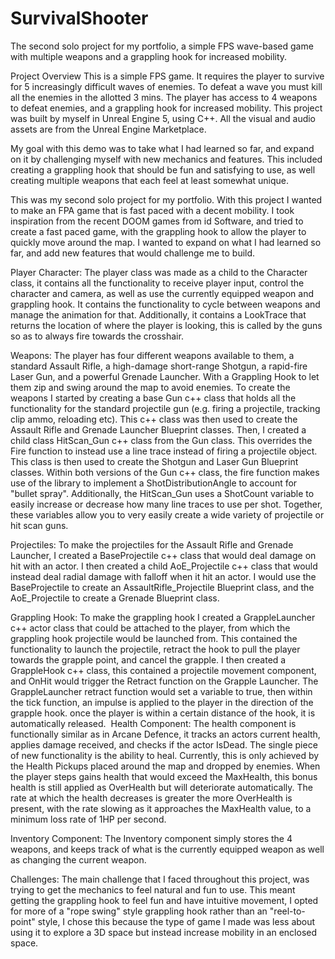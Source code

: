 # SurvivalShooter
The second solo project for my portfolio, a simple FPS wave-based game with multiple weapons and a grappling hook for increased mobility.

Project Overview
This is a simple FPS game. It requires the player to survive for 5 increasingly difficult waves of enemies. To defeat a wave you must kill all the enemies in the allotted 3 mins.
The player has access to 4 weapons to defeat enemies, and a grappling hook for increased mobility.
This project was built by myself in Unreal Engine 5, using C++. All the visual and audio assets are from the Unreal Engine Marketplace.

My goal with this demo was to take what I had learned so far, and expand on it by challenging myself with new mechanics and features.
This included creating a grappling hook that should be fun and satisfying to use, as well creating multiple weapons that each feel at least somewhat unique.

This was my second solo project for my portfolio. With this project I wanted to make an FPA game that is fast paced with a decent mobility. I took inspiration from the recent DOOM games from id Software, and tried to create a fast paced game, with the grappling hook to allow the player to quickly move around the map. I wanted to expand on what I had learned so far, and add new features that would challenge me to build.

Player Character:
The player class was made as a child to the Character class, it contains all the functionality to receive player input, control the character and camera, as well as use the currently equipped weapon and grappling hook. It contains the functionality to cycle between weapons and manage the animation for that. Additionally, it contains a LookTrace that returns the location of where the player is looking, this is called by the guns so as to always fire towards the crosshair.

Weapons: The player has four different weapons available to them, a standard Assault Rifle, a high-damage short-range Shotgun, a rapid-fire Laser Gun, and a powerful Grenade Launcher. With a Grappling Hook to let them zip and swing around the map to avoid enemies.
To create the weapons I started by creating a base Gun c++ class that holds all the functionality for the standard projectile gun (e.g. firing a projectile, tracking clip ammo, reloading etc). This c++ class was then used to create the Assault Rifle and Grenade Launcher Blueprint classes.
Then, I created a child class HitScan_Gun c++ class from the Gun class. This overrides the Fire function to instead use a line trace instead of firing a projectile object. This class is then used to create the Shotgun and Laser Gun Blueprint classes.
Within both versions of the Gun c++ class, the fire function makes use of the <random> library to implement a ShotDistributionAngle to account for "bullet spray". Additionally, the HitScan_Gun uses a ShotCount variable to easily increase or decrease how many line traces to use per shot. Together, these variables allow you to very easily create a wide variety of projectile or hit scan guns.

Projectiles: To make the projectiles for the Assault Rifle and Grenade Launcher, I created a BaseProjectile c++ class that would deal damage on hit with an actor. I then created a child AoE_Projectile c++ class that would instead deal radial damage with falloff when it hit an actor. I would use the BaseProjectile to create an AssaultRifle_Projectile Blueprint class, and the AoE_Projectile to create a Grenade Blueprint class.

Grappling Hook: To make the grappling hook I created a GrappleLauncher c++ actor class that could be attached to the player, from which the grappling hook projectile would be launched from. This contained the functionality to launch the projectile, retract the hook to pull the player towards the grapple point, and cancel the grapple. I then created a GrappleHook c++ class, this contained a projectile movement component, and OnHit would trigger the Retract function on the Grapple Launcher.
The GrappleLauncher retract function would set a variable to true, then within the tick function, an impulse is applied to the player in the direction of the grapple hook. once the player is within a certain distance of the hook, it is automatically released.
‍
Health Component: The health component is functionally similar as in Arcane Defence, it tracks an actors current health, applies damage received, and checks if the actor IsDead. The single piece of new functionality is the ability to heal. Currently, this is only achieved by the Health Pickups placed around the map and dropped by enemies. When the player steps gains health that would exceed the MaxHealth, this bonus health is still applied as OverHealth but will deteriorate automatically. The rate at which the health decreases is greater the more OverHealth is present, with the rate slowing as it approaches the MaxHealth value, to a minimum loss rate of 1HP per second.

Inventory Component: The Inventory component simply stores the 4 weapons, and keeps track of what is the currently equipped weapon as well as changing the current weapon.

Challenges:
The main challenge that I faced throughout this project, was trying to get the mechanics to feel natural and fun to use. This meant getting the grappling hook to feel fun and have intuitive movement, I opted for more of a "rope swing" style grappling hook rather than an "reel-to-point" style, I chose this because the type of game I made was less about using it to explore a 3D space but instead increase mobility in an enclosed space.

